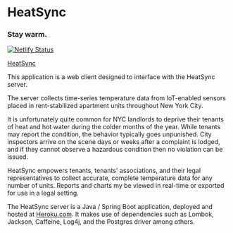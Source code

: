# HeatSync
### Stay warm.

[![Netlify Status](https://api.netlify.com/api/v1/badges/ffaccc36-3c6d-4fc1-8c0b-54dbcfc71b69/deploy-status)](https://app.netlify.com/sites/heat-sync/deploys)

<a href="https://heat-sync.net/" target="_blank">HeatSync</a>

This application is a web client designed to interface with the HeatSync server.

The server collects time-series temperature data from IoT-enabled sensors placed in rent-stabilized apartment units throughout New York City.

It is unfortunately quite common for NYC landlords to deprive their tenants of heat and hot water during the colder months of the year. While tenants may report the condition, the behavior typically goes unpunished. City inspectors arrive on the scene days or weeks after a complaint is lodged, and if they cannot observe a hazardous condition then no violation can be issued.

HeatSync empowers tenants, tenants' associations, and their legal representatives to collect accurate, complete temperature data for any number of units. Reports and charts my be viewed in real-time or exported for use in a legal setting.

The HeatSync server is a Java / Spring Boot application, deployed and hosted at <a href="https://heroku.com" target="_blank">Heroku.com</a>. It makes use of dependencies such as Lombok, Jackson, Caffeine, Log4j, and the Postgres driver among others.

